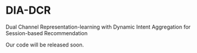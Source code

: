 # DIA-DCR
Dual Channel Representation-learning with Dynamic Intent Aggregation for Session-based Recommendation

Our code will be released soon.
